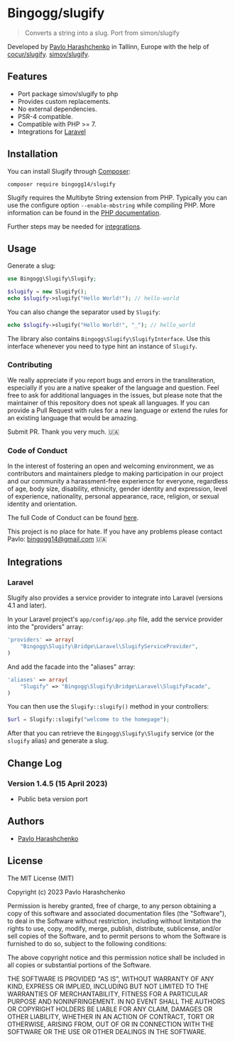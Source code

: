 # Bingogg/slugify

> Converts a string into a slug. 
> Port from simon/slugify

Developed by [Pavlo Harashchenko](https://p-h-h.com) in Tallinn, Europe with the help of 
[cocur/slugify](https://github.com/cocur/slugify).
[simov/slugify](https://github.com/simov/slugify).

## Features

-   Port package simov/slugify to php
-   Provides custom replacements.
-   No external dependencies.
-   PSR-4 compatible.
-   Compatible with PHP >= 7.
-   Integrations for [Laravel](http://laravel.com)

## Installation

You can install Slugify through [Composer](https://getcomposer.org):

```shell
composer require bingogg14/slugify
```

Slugify requires the Multibyte String extension from PHP. Typically you can use the configure option `--enable-mbstring` while compiling PHP. More information can be found in the [PHP documentation](http://php.net/manual/en/mbstring.installation.php).

Further steps may be needed for [integrations](#integrations).

## Usage

Generate a slug:

```php
use Bingogg\Slugify\Slugify;

$slugify = new Slugify();
echo $slugify->slugify("Hello World!"); // hello-world
```

You can also change the separator used by `Slugify`:

```php
echo $slugify->slugify("Hello World!", "_"); // hello_world
```

The library also contains `Bingogg\Slugify\SlugifyInterface`. Use this interface whenever you need to type hint an
instance of `Slugify`.

### Contributing

We really appreciate if you report bugs and errors in the transliteration, especially if you are a native speaker of
the language and question. Feel free to ask for additional languages in the issues, but please note that the
maintainer of this repository does not speak all languages. If you can provide a Pull Request with rules for
a new language or extend the rules for an existing language that would be amazing.

Submit PR. Thank you very much. 🇺🇦

### Code of Conduct

In the interest of fostering an open and welcoming environment, we as contributors and maintainers pledge to making participation in our project and our community a harassment-free experience for everyone, regardless of age, body size, disability, ethnicity, gender identity and expression, level of experience, nationality, personal appearance, race, religion, or sexual identity and orientation.

The full Code of Conduct can be found [here](https://github.com/bingogg14/slugify/blob/master/CODE_OF_CONDUCT.md).

This project is no place for hate. If you have any problems please contact Pavlo: [bingogg14@gmail.com](mailto:bingogg14@gmail.com) 🇺🇦


## Integrations

### Laravel

Slugify also provides a service provider to integrate into Laravel (versions 4.1 and later).

In your Laravel project's `app/config/app.php` file, add the service provider into the "providers" array:

```php
'providers' => array(
    "Bingogg\Slugify\Bridge\Laravel\SlugifyServiceProvider",
)
```

And add the facade into the "aliases" array:

```php
'aliases' => array(
    "Slugify" => "Bingogg\Slugify\Bridge\Laravel\SlugifyFacade",
)
```

You can then use the `Slugify::slugify()` method in your controllers:

```php
$url = Slugify::slugify("welcome to the homepage");
```

After that you can retrieve the `Bingogg\Slugify\Slugify` service (or the `slugify` alias) and generate a slug.

## Change Log

### Version 1.4.5 (15 April 2023)

- Public beta version port

## Authors

-   [Pavlo Harashchenko](https://p-h-h.com) 

## License

The MIT License (MIT)

Copyright (c) 2023 Pavlo Harashchenko

Permission is hereby granted, free of charge, to any person obtaining a copy of this software and associated
documentation files (the "Software"), to deal in the Software without restriction, including without limitation the
rights to use, copy, modify, merge, publish, distribute, sublicense, and/or sell copies of the Software, and to permit
persons to whom the Software is furnished to do so, subject to the following conditions:

The above copyright notice and this permission notice shall be included in all copies or substantial portions of the
Software.

THE SOFTWARE IS PROVIDED "AS IS", WITHOUT WARRANTY OF ANY KIND, EXPRESS OR IMPLIED, INCLUDING BUT NOT LIMITED TO THE
WARRANTIES OF MERCHANTABILITY, FITNESS FOR A PARTICULAR PURPOSE AND NONINFRINGEMENT. IN NO EVENT SHALL THE AUTHORS OR
COPYRIGHT HOLDERS BE LIABLE FOR ANY CLAIM, DAMAGES OR OTHER LIABILITY, WHETHER IN AN ACTION OF CONTRACT, TORT OR
OTHERWISE, ARISING FROM, OUT OF OR IN CONNECTION WITH THE SOFTWARE OR THE USE OR OTHER DEALINGS IN THE SOFTWARE.
